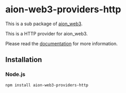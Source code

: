 # aion-web3-providers-http

This is a sub package of [aion_web3][repo].

This is a HTTP provider for aion_web3.   

Please read the [documentation](https://docs.aion.network/docs/web3) for more information.

## Installation

### Node.js

```bash
npm install aion-web3-providers-http
```

[repo]: https://github.com/aionnetwork/aion_web3



